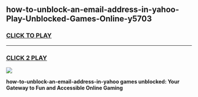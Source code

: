 
## how-to-unblock-an-email-address-in-yahoo-Play-Unblocked-Games-Online-y5703
<h3>
<a href="https://premium76.site?title=how-to-unblock-an-email-address-in-yahoo&ref=25A">CLICK TO PLAY</a></h3>
<hr>

<h3>
<a href="https://premium76.site?title=how-to-unblock-an-email-address-in-yahoo&ref=25A">CLICK 2 PLAY</a>
  
</h3>

<a href="https://premium76.site?title=how-to-unblock-an-email-address-in-yahoo&ref=25A"><img src="https://clearcache.store/games.png"></a>


**how-to-unblock-an-email-address-in-yahoo games unblocked: Your Gateway to Fun and Accessible Online Gaming**
